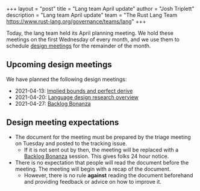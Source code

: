 +++
layout = "post"
title = "Lang team April update"
author = "Josh Triplett"
description = "Lang team April update"
team = "The Rust Lang Team <https://www.rust-lang.org/governance/teams/lang>"
+++

Today, the lang team held its April planning meeting. We hold these meetings on the first Wednesday of every month, and we use them to schedule [design meetings](https://lang-team.rust-lang.org/meetings/design.html) for the remainder of the month.

## Upcoming design meetings

We have planned the following design meetings:

* 2021-04-13: [Implied bounds and perfect derive](https://github.com/rust-lang/lang-team/issues/152)
* 2021-04-20: [Language design research overview](https://github.com/rust-lang/lang-team/issues/155)
* 2021-04-27: [Backlog Bonanza](https://lang-team.rust-lang.org/meetings/backlog-bonanza.html)

## Design meeting expectations

* The document for the meeting must be prepared by the triage meeting on Tuesday and posted to the tracking issue.
    * If it is not sent out by then, the meeting will be replaced with a [Backlog Bonanza](https://lang-team.rust-lang.org/meetings/backlog-bonanza.html) session. This gives folks 24 hour notice.
* There is no expectation that people will read the document before the meeting. The meeting will begin with a recap of the document.
    * However, there is no rule **against** reading the document beforehand and providing feedback or advice on how to improve it.
